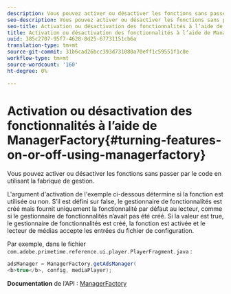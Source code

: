 ```yaml
---
description: Vous pouvez activer ou désactiver les fonctions sans passer par le code en utilisant la fabrique de gestion.
seo-description: Vous pouvez activer ou désactiver les fonctions sans passer par le code en utilisant la fabrique de gestion.
seo-title: Activation ou désactivation des fonctionnalités à l’aide de ManagerFactory
title: Activation ou désactivation des fonctionnalités à l’aide de ManagerFactory
uuid: 385c2707-95f7-4628-8d25-67731151cb6a
translation-type: tm+mt
source-git-commit: 31b6cad26bcc393d731080a70eff1c59551f1c8e
workflow-type: tm+mt
source-wordcount: '160'
ht-degree: 0%

---
```



# Activation ou désactivation des fonctionnalités à l’aide de ManagerFactory{#turning-features-on-or-off-using-managerfactory}

Vous pouvez activer ou désactiver les fonctions sans passer par le code en utilisant la fabrique de gestion.

L&#39;argument d&#39;activation de l&#39;exemple ci-dessous détermine si la fonction est utilisée ou non. S’il est défini sur false, le gestionnaire de fonctionnalités est créé mais fournit uniquement la fonctionnalité par défaut au lecteur, comme si le gestionnaire de fonctionnalités n’avait pas été créé. Si la valeur est true, le gestionnaire de fonctionnalités est créé, la fonction est activée et le lecteur de médias accepte les entrées du fichier de configuration.

Par exemple, dans le fichier `com.adobe.primetime.reference.ui.player.PlayerFragment.java` :

```java
adsManager = ManagerFactory.getAdsManager( 
<b>true</b>, config, mediaPlayer);
```

**Documentation** de l’API :  [ManagerFactory](https://help.adobe.com/en_US/primetime/api/reference_implementation/android/javadoc/com/adobe/primetime/reference/manager/ManagerFactory.html)